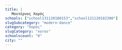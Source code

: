 ```yaml
---
title: |
   Μοντέρνος Χορός
schools: ["school131120180153","school121120182300"]
slugSubcategory: "modern-dance"
category: "Χορός"
slugCategory: "xoros"
schoolscount: "0"
city: ""
---
```


